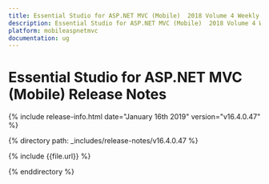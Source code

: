 ```yaml
---
title: Essential Studio for ASP.NET MVC (Mobile)  2018 Volume 4 Weekly Nuget  Release Notes  
description: Essential Studio for ASP.NET MVC (Mobile)  2018 Volume 4 Weekly Nuget  Release Notes  
platform: mobileaspnetmvc
documentation: ug
---
```


# Essential Studio for ASP.NET MVC (Mobile)  Release Notes  

{% include release-info.html date="January 16th 2019"  version="v16.4.0.47" %} 


{% directory path: _includes/release-notes/v16.4.0.47 %}

{% include {{file.url}} %}

{% enddirectory %}